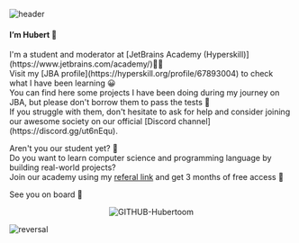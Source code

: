 ![header](https://capsule-render.vercel.app/api?type=waving&color=0:c2e59c,100:64b3f4&height=180&section=header&text=Hi%20there👋&fontSize=35&fontAlignY=40)
 <h4>I’m Hubert 👋</h4>
 I'm a student and moderator at [JetBrains Academy (Hyperskill)](https://www.jetbrains.com/academy/)👨‍💻 <br/>
 Visit my [JBA profile](https://hyperskill.org/profile/67893004) to check what I have been learning 😀 <br/>
 You can find here some projects I have been doing during my journey on JBA, but please don't borrow them to pass the tests 🙈 <br/> 
 If you struggle with them, don't hesitate to ask for help and consider joining our awesome society on our official [Discord channel](https://discord.gg/ut6nEqu).

 Aren't you our student yet? 👀 <br/> 
 Do you want to learn computer science and programming language by building real-world projects? <br/>
 Join our academy using my [referal link](https://hyperskill.org/join/10654f9d7) and get 3 months of free access 🤗
 
 See you on board 👋
 
 <p align="center"> <img src="https://komarev.com/ghpvc/?username=GITHUB-Hubertoom&label=Profile%20views&color=33aaeb&style=flat" alt="GITHUB-Hubertoom" /> </p>

 ![reversal](https://capsule-render.vercel.app/api?type=waving&reversal=true&color=0:c2e59c,100:64b3f4&height=180&section=header&text=Hi%20there👋&fontSize=35&fontAlignY=40)
